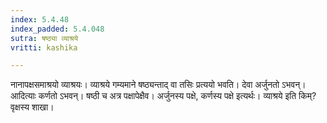 ```yaml
---
index: 5.4.48
index_padded: 5.4.048
sutra: षष्ठ्या व्याश्रये
vritti: kashika

---
```

नानापक्षसमाश्रयो व्याश्रयः। व्याश्रये गम्यमाने षष्ठ्यन्ताद् वा तसिः प्रत्ययो भवति। देवा अर्जुनतो ऽभवन्। आदित्याः कर्णतो ऽभवन्। षष्ठी च अत्र पक्षापेक्षैव। अर्जुनस्य पक्षे, कर्णस्य पक्षे इत्यर्थः। व्याश्रये इति किम्? वृक्षस्य शाखा।